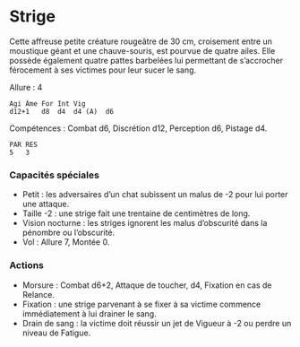 # Strige

Cette affreuse petite créature rougeâtre de 30 cm, croisement entre un moustique géant et une chauve-souris, est pourvue de quatre ailes. Elle possède également quatre pattes barbelées lui permettant de s’accrocher férocement à ses victimes pour leur sucer le sang.

Allure : 4

	Agi	Âme	For	Int	Vig
	d12+1	d8	d4	d4 (A)	d6

Compétences : Combat d6, Discrétion d12, Perception d6, Pistage d4.

	PAR	RES
	5	3

### Capacités spéciales
- Petit : les adversaires d’un chat subissent un malus de -2 pour lui porter une attaque.
- Taille -2 : une strige fait une trentaine de centimètres de long.
- Vision nocturne : les striges ignorent les malus d’obscurité dans la pénombre ou l’obscurité.
- Vol : Allure 7, Montée 0.

### Actions
- Morsure : Combat d6+2, Attaque de toucher, d4, Fixation en cas de Relance.
- Fixation : une strige parvenant à se fixer à sa victime commence immédiatement à lui drainer le sang.
- Drain de sang : la victime doit réussir un jet de Vigueur à -2 ou perdre un niveau de Fatigue.
